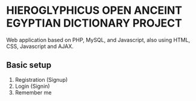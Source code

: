 # HIEROGLYPHICUS OPEN ANCEINT EGYPTIAN DICTIONARY PROJECT

Web application based on PHP, MySQL, and Javascript, also using HTML, CSS, Javascript and AJAX.

##  Basic setup

1) Registration (Signup)
2) Login (Signin)
3) Remember me
